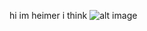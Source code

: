 hi im heimer i think
![alt image](https://s.namemc.com/3d/skin/body.png?id=234d2b6f993ebcf9&model=slim&theta=30&phi=21&time=50&width=200&height=300)
